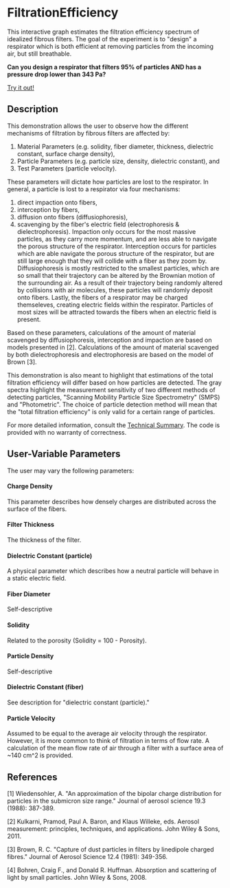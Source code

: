 # FiltrationEfficiency
This interactive graph estimates the filtration efficiency spectrum of idealized fibrous filters. The goal of the experiment is to "design" a respirator which is both efficient at removing particles from the incoming air, but still breathable.

**Can you design a respirator that filters 95% of particles AND has a pressure drop lower than 343 Pa?**

[Try it out!](https://hartery5.github.io/FiltrationEfficiency/)

## Description
This demonstration allows the user to observe how the different mechanisms of filtration by fibrous filters are affected by:
1. Material Parameters (e.g. solidity, fiber diameter, thickness, dielectric constant, surface charge density), 
2. Particle Parameters (e.g. particle size, density, dielectric constant), and 
3. Test Parameters (particle velocity). 

These parameters will dictate how particles are lost to the respirator. In general, a particle is lost to a respirator via four mechanisms: 
1. direct impaction onto fibers, 
2. interception by fibers, 
3. diffusion onto fibers (diffusiophoresis), 
4. scavenging by the fiber's electric field (electrophoresis & dielectrophoresis). 
Impaction only occurs for the most massive particles, as they carry more momentum, and are less able to navigate the porous structure of the respirator. Interception occurs for particles which are able navigate the porous structure of the respirator, but are still large enough that they will collide with a fiber as they zoom by. Diffusiophoresis is mostly restricted to the smallest particles, which are so small that their trajectory can be altered by the Brownian motion of the surrounding air. As a result of their trajectory being randomly altered by collisions with air molecules, these particles will randomly deposit onto fibers. Lastly, the fibers of a respirator may be charged themseleves, creating electric fields within the respirator. Particles of most sizes will be attracted towards the fibers when an electric field is present.

Based on these parameters, calculations of the amount of material scavenged by diffusiophoresis, interception and impaction are based on models presented in [2]. Calculations of the amount of material scavenged by both dielectrophoresis and electrophoresis are based on the model of Brown [3].

This demonstration is also meant to highlight that estimations of the total filtration efficiency will differ based on how particles are detected. The gray spectra highlight the measurement sensitivity of two different methods of detecting particles, "Scanning Mobility Particle Size Spectrometry" (SMPS) and "Photometric". The choice of particle detection method will mean that the "total filtration efficiency" is only valid for a certain range of particles.

For more detailed information, consult the [Technical Summary](https://github.com/hartery5/FiltrationEfficiency/blob/main/TECHNICALSUMMARY.md). The code is provided with no warranty of correctness.

## User-Variable Parameters
The user may vary the following parameters:

#### Charge Density
This parameter describes how densely charges are distributed across the surface of the fibers.

#### Filter Thickness
The thickness of the filter.

#### Dielectric Constant (particle)
A physical parameter which describes how a neutral particle will behave in a static electric field. 

#### Fiber Diameter
Self-descriptive

#### Solidity
Related to the porosity (Solidity = 100 - Porosity). 

#### Particle Density
Self-descriptive

#### Dielectric Constant (fiber)
See description for "dielectric constant (particle)."

#### Particle Velocity
Assumed to be equal to the average air velocity through the respirator. However, it is more common to think of filtration in terms of flow rate. A calculation of the mean flow rate of air through a filter with a surface area of ~140 cm^2 is provided.

## References

[1] Wiedensohler, A. "An approximation of the bipolar charge distribution for particles in the submicron size range." Journal of aerosol science 19.3 (1988): 387-389.

[2] Kulkarni, Pramod, Paul A. Baron, and Klaus Willeke, eds. Aerosol measurement: principles, techniques, and applications. John Wiley & Sons, 2011.

[3] Brown, R. C. "Capture of dust particles in filters by linedipole charged fibres." Journal of Aerosol Science 12.4 (1981): 349-356.

[4] Bohren, Craig F., and Donald R. Huffman. Absorption and scattering of light by small particles. John Wiley & Sons, 2008.
